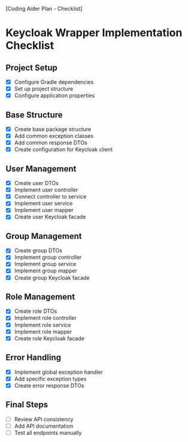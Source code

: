 [Coding Aider Plan - Checklist]

# Keycloak Wrapper Implementation Checklist

## Project Setup
- [x] Configure Gradle dependencies
- [x] Set up project structure
- [x] Configure application properties

## Base Structure
- [x] Create base package structure
- [x] Add common exception classes
- [x] Add common response DTOs
- [x] Create configuration for Keycloak client

## User Management
- [x] Create user DTOs
- [x] Implement user controller
- [x] Connect controller to service
- [x] Implement user service
- [x] Implement user mapper
- [x] Create user Keycloak facade

## Group Management
- [x] Create group DTOs
- [x] Implement group controller
- [x] Implement group service
- [x] Implement group mapper
- [x] Create group Keycloak facade

## Role Management
- [x] Create role DTOs
- [x] Implement role controller
- [x] Implement role service
- [x] Implement role mapper
- [x] Create role Keycloak facade

## Error Handling
- [x] Implement global exception handler
- [x] Add specific exception types
- [x] Create error response DTOs

## Final Steps
- [ ] Review API consistency
- [ ] Add API documentation
- [ ] Test all endpoints manually
